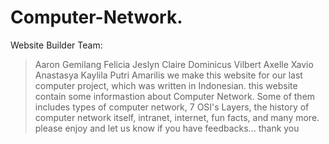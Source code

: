 # Computer-Network.

Website Builder Team:
> Aaron Gemilang
> Felicia Jeslyn Claire
> Dominicus Vilbert Axelle Xavio
> Anastasya Kaylila Putri Amarilis
we make this website for our last computer project, which was written in Indonesian. this website contain some informastion about Computer Network. Some of them includes types of computer network, 7 OSI's Layers, the history of computer network itself, intranet, internet, fun facts, and many more. please enjoy and let us know if you have feedbacks...
thank you
